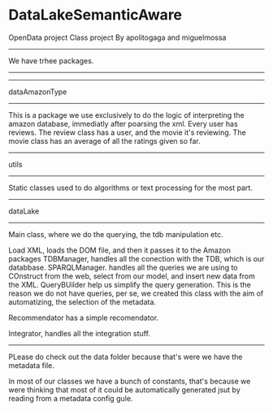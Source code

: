 # DataLakeSemanticAware
OpenData project
Class project
By apolitogaga and miguelmossa

********************
We have trhee packages.
********************

********************
dataAmazonType
********************
This is a package we use exclusively to do the logic of interpreting the amazon database, immediatly after poarsing the xml.
Every user has reviews. The review class has a user, and the movie it's reviewing. The movie class has an average of all the ratings given so far.

********************
utils
********************

Static classes used to do algorithms or text processing for the most part.

********************
dataLake
********************
Main class, where we do the querying, the tdb manipulation etc.

Load XML, loads the DOM file, and then it passes it to the Amazon packages
TDBManager, handles all the conection with the TDB, which is our databbase.
SPARQLManager. handles all the queries we are using to COnstruct from the web, select from our model, and insert new data from the XML.
QueryBUilder help us simplify the query generation. This is the reason we do not have queries, per se, we created this class with the aim of automatizing, the selection of the metadata.

Recommendator has a simple recomendator.

Integrator, handles all the integration stuff.

***************

PLease do check out the data folder because that's were we have the metadata file.

In most of our classes we have a bunch of constants, that's because we were thinking that most of it could be automatically generated jsut by reading from a metadata config gule.
